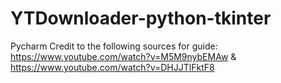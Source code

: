 # YTDownloader-python-tkinter
Pycharm Credit to the following sources for guide: https://www.youtube.com/watch?v=M5M9nybEMAw &amp; https://www.youtube.com/watch?v=DHJJTlFktF8
